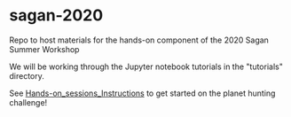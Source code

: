 # sagan-2020
Repo to host materials for the hands-on component of the 2020 Sagan Summer Workshop

We will be working through the Jupyter notebook tutorials in the "tutorials" directory.

See [Hands-on_sessions_Instructions](https://github.com/bjfultn/sagan-2020/blob/master/Hands-on_sessions_Instructions.pdf) to get started on the planet hunting challenge!
